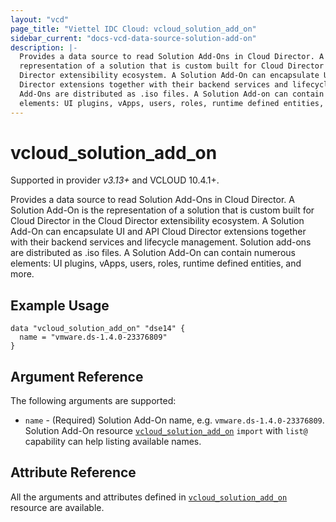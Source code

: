 ```yaml
---
layout: "vcd"
page_title: "Viettel IDC Cloud: vcloud_solution_add_on"
sidebar_current: "docs-vcd-data-source-solution-add-on"
description: |-
  Provides a data source to read Solution Add-Ons in Cloud Director. A Solution Add-On is the
  representation of a solution that is custom built for Cloud Director in the Cloud
  Director extensibility ecosystem. A Solution Add-On can encapsulate UI and API Cloud
  Director extensions together with their backend services and lifecycle management. Solution
  Add-Ons are distributed as .iso files. A Solution Add-on can contain numerous
  elements: UI plugins, vApps, users, roles, runtime defined entities, and more.
---
```


# vcloud\_solution\_add\_on

Supported in provider *v3.13+* and VCLOUD 10.4.1+.

Provides a data source to read Solution Add-Ons in Cloud Director. A Solution Add-On is the
representation of a solution that is custom built for Cloud Director in the Cloud
Director extensibility ecosystem. A Solution Add-On can encapsulate UI and API Cloud Director
extensions together with their backend services and lifecycle management. Solution аdd-оns are
distributed as .iso files. A Solution Add-On can contain numerous elements: UI plugins, vApps,
users, roles, runtime defined entities, and more.

## Example Usage

```hcl
data "vcloud_solution_add_on" "dse14" {
  name = "vmware.ds-1.4.0-23376809"
}
```

## Argument Reference

The following arguments are supported:

* `name` - (Required) Solution Add-On name, e.g. `vmware.ds-1.4.0-23376809`. Solution Add-On
  resource [`vcloud_solution_add_on`](/providers/viettelidc-provider/vcloud/latest/docs/resources/solution_add_on)
  `import` with `list@` capability can help listing available names.


## Attribute Reference

All the arguments and attributes defined in
[`vcloud_solution_add_on`](/providers/viettelidc-provider/vcloud/latest/docs/resources/solution_add_on) resource are
available.
